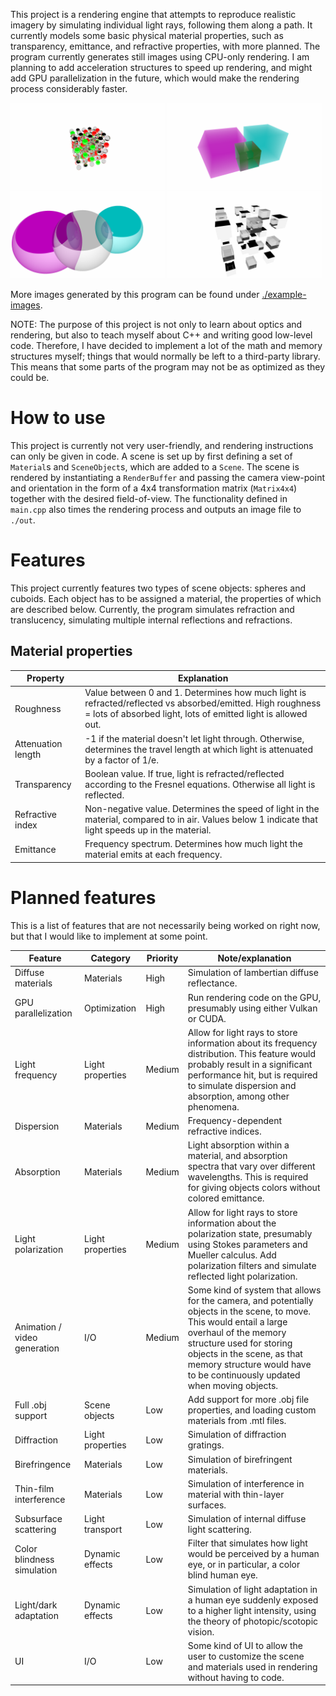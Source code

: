 This project is a rendering engine that attempts to reproduce realistic imagery by simulating individual light rays, following them along a path. It currently models some basic physical material properties, such as transparency, emittance, and refractive properties, with more planned. The program currently generates still images using CPU-only rendering. I am planning to add acceleration structures to speed up rendering, and might add GPU parallelization in the future, which would make the rendering process considerably faster.

<div>
    <img src="example-images/out-280.png" width="49%">
    <img src="example-images/out-286.png" width="49%">
    <img src="example-images/out-170.png" width="49%">
    <img src="example-images/out-258.png" width="49%">
</div>

More images generated by this program can be found under [./example-images](./example-images).

NOTE: The purpose of this project is not only to learn about optics and rendering, but also to teach myself about C++ and writing good low-level code. Therefore, I have decided to implement a lot of the math and memory structures myself; things that would normally be left to a third-party library. This means that some parts of the program may not be as optimized as they could be.

# How to use

This project is currently not very user-friendly, and rendering instructions can only be given in code. A scene is set up by first defining a set of `Material`s and `SceneObject`s, which are added to a `Scene`. The scene is rendered by instantiating a `RenderBuffer` and passing the camera view-point and orientation in the form of a 4x4 transformation matrix (`Matrix4x4`) together with the desired field-of-view. The functionality defined in `main.cpp` also times the rendering process and outputs an image file to `./out`.

# Features

This project currently features two types of scene objects: spheres and cuboids. Each object has to be assigned a material, the properties of which are described below. Currently, the program simulates refraction and translucency, simulating multiple internal reflections and refractions. 

## Material properties
| Property           | Explanation                                                                                                                                                                 |
|--------------------|-----------------------------------------------------------------------------------------------------------------------------------------------------------------------------|
| Roughness          | Value between 0 and 1. Determines how much light is refracted/reflected vs absorbed/emitted. High roughness = lots of absorbed light, lots of emitted light is allowed out. |
| Attenuation length | -1 if the material doesn't let light through. Otherwise, determines the travel length at which light is attenuated by a factor of 1/e.                                      |
| Transparency       | Boolean value. If true, light is refracted/reflected according to the Fresnel equations. Otherwise all light is reflected.                                                  |
| Refractive index   | Non-negative value. Determines the speed of light in the material, compared to in air. Values below 1 indicate that light speeds up in the material.                        |
| Emittance          | Frequency spectrum. Determines how much light the material emits at each frequency.                                                                                         |

# Planned features
This is a list of features that are not necessarily being worked on right now, but that I would like to implement at some point.

| Feature                      | Category         | Priority | Note/explanation                                                                                                                                                                                                                                                                     |
|------------------------------|------------------|----------|--------------------------------------------------------------------------------------------------------------------------------------------------------------------------------------------------------------------------------------------------------------------------------------|
| Diffuse materials            | Materials        | High     | Simulation of lambertian diffuse reflectance.                                                                                                                                                                                                                                        |
| GPU parallelization          | Optimization     | High     | Run rendering code on the GPU, presumably using either Vulkan or CUDA.                                                                                                                                                                                                               |
| Light frequency              | Light properties | Medium   | Allow for light rays to store information about its frequency distribution. This feature would probably result in a significant performance hit, but is required to simulate dispersion and absorption, among other phenomena.                                                       |
| Dispersion                   | Materials        | Medium   | Frequency-dependent refractive indices.                                                                                                                                                                                                                                              |
| Absorption                   | Materials        | Medium   | Light absorption within a material, and absorption spectra that vary over different wavelengths. This is required for giving objects colors without colored emittance.                                                                                                               |
| Light polarization           | Light properties | Medium   | Allow for light rays to store information about the polarization state, presumably using Stokes parameters and Mueller calculus. Add polarization filters and simulate reflected light polarization.                                                                                 |
| Animation / video generation | I/O              | Medium   | Some kind of system that allows for the camera, and potentially objects in the scene, to move. This would entail a large overhaul of the memory structure used for storing objects in the scene, as that memory structure would have to be continuously updated when moving objects. |
| Full .obj support            | Scene objects    | Low      | Add support for more .obj file properties, and loading custom materials from .mtl files.                                                                                                                                                                                             |
| Diffraction                  | Light properties | Low      | Simulation of diffraction gratings.                                                                                                                                                                                                                                                  |
| Birefringence                | Materials        | Low      | Simulation of birefringent materials.                                                                                                                                                                                                                                                |
| Thin-film interference       | Materials        | Low      | Simulation of interference in material with thin-layer surfaces.                                                                                                                                                                                                                     |
| Subsurface scattering        | Light transport  | Low      | Simulation of internal diffuse light scattering.                                                                                                                                                                                                                                     |
| Color blindness simulation   | Dynamic effects  | Low      | Filter that simulates how light would be perceived by a human eye, or in particular, a color blind human eye.                                                                                                                                                                        |
| Light/dark adaptation        | Dynamic effects  | Low      | Simulation of light adaptation in a human eye suddenly exposed to a higher light intensity, using the theory of photopic/scotopic vision.                                                                                                                                            |
| UI                           | I/O              | Low      | Some kind of UI to allow the user to customize the scene and materials used in rendering without having to code.                                                                                                                                                                     |
